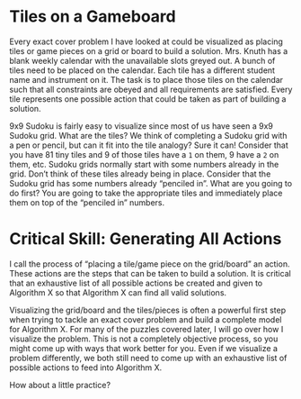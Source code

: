 # Tiles on a Gameboard

Every exact cover problem I have looked at could be visualized as placing tiles or game pieces on a grid or board to build a solution. Mrs. Knuth has a blank weekly calendar with the unavailable slots greyed out. A bunch of tiles need to be placed on the calendar. Each tile has a different student name and instrument on it. The task is to place those tiles on the calendar such that all constraints are obeyed and all requirements are satisfied. Every tile represents one possible action that could be taken as part of building a solution.

9x9 Sudoku is fairly easy to visualize since most of us have seen a 9x9 Sudoku grid. What are the tiles? We think of completing a Sudoku grid with a pen or pencil, but can it fit into the tile analogy? Sure it can! Consider that you have 81 tiny tiles and 9 of those tiles have a `1` on them, 9 have a `2` on them, etc. Sudoku grids normally start with some numbers already in the grid. Don’t think of these tiles already being in place. Consider that the Sudoku grid has some numbers already “penciled in”. What are you going to do first? You are going to take the appropriate tiles and immediately place them on top of the “penciled in” numbers. 

# Critical Skill: Generating All Actions

I call the process of “placing a tile/game piece on the grid/board” an action. These actions are the steps that can be taken to build a solution. It is critical that an exhaustive list of all possible actions be created and given to Algorithm X so that Algorithm X can find all valid solutions.

Visualizing the grid/board and the tiles/pieces is often a powerful first step when trying to tackle an exact cover problem and build a complete model for Algorithm X. For many of the puzzles covered later, I will go over how I visualize the problem. This is not a completely objective process, so you might come up with ways that work better for you. Even if we visualize a problem differently, we both still need to come up with an exhaustive list of possible actions to feed into Algorithm X.

How about a little practice?
